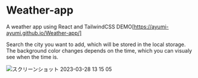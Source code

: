 # Weather-app

A weather app using React and TailwindCSS
DEMO[https://ayumi-ayumi.github.io/Weather-app/]

Search the city you want to add, which will be stored in the local storage.
The background color changes depends on the time, which you can visualy see when the time is.

![スクリーンショット 2023-03-28 13 15 05](https://user-images.githubusercontent.com/69543331/228219193-70f1b8a2-42f3-427b-ad1e-93b6c1a4a631.png)
